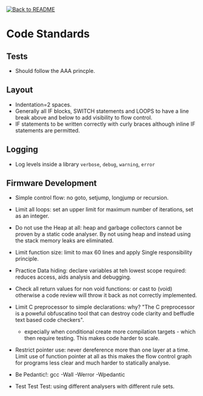 [![Back to README](https://img.shields.io/badge/Back_to-_README-blue?style=for-the-badge)](../README.md)

# Code Standards

## Tests
- Should follow the AAA princple.   

## Layout
- Indentation=2 spaces.
- Generally all IF blocks, SWITCH statements and LOOPS to have a line break above and below to add visibility to flow control.  
- IF statements to be written correctly with curly braces although inline IF statements are permitted.  
  
## Logging
- Log levels inside a library `verbose`, `debug`, `warning`, `error`  

## Firmware Development
- Simple control flow: no goto, setjump, longjump or recursion.  
  
- Limit all loops: set an upper limit for maximum number of iterations, set as an integer.  
  
- Do not use the Heap at all: heap and garbage collectors cannot be proven by a static code analyser. By not using heap and instead using the stack memory leaks are eliminated.  
    
- Limit function size: limit to max 60 lines and apply Single responsibility principle.  
  
- Practice Data hiding: declare variables at teh lowest scope required: reduces access, aids analysis and debugging.  
  
- Check all return values for non void functions: or cast to (void) otherwise a code review will throw it back as not correctly implemented.  
  
- Limit C preprocessor to simple declarations: why? "The C preprocessor is a poweful obfuscatino tool that can destroy code clarity and beffudle text based code checkers".  
	- expecially when conditional create more compilation targets - which then require testing. This makes code harder to scale.  
  
- Restrict pointer use: never dereference more than one layer at a time. Limit use of function pointer at all as this makes the flow control graph for programs less clear and much harder to statically analyse.  
  
- Be Pedantic!: gcc -Wall -Werror -Wpedantic  
  
- Test Test Test: using different analysers with different rule sets.